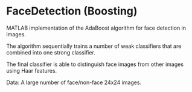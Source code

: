 # FaceDetection (Boosting)

MATLAB implementation of the AdaBoost algorithm for face detection in images.

The algorithm sequentially trains a number of weak classifiers that are combined into one strong classifier.

The final classifier is able to distinguish face images from other images using Haar features.

Data: A large number of face/non-face 24x24 images.
